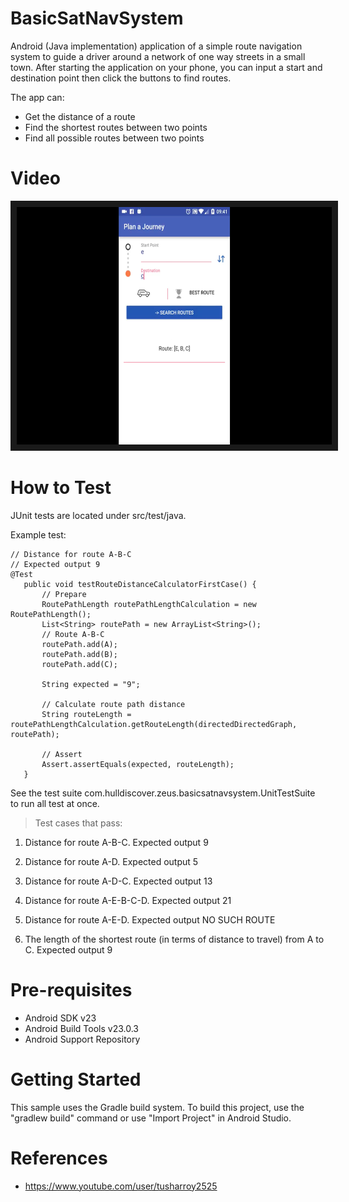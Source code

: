 # BasicSatNavSystem

Android (Java implementation) application of a simple route navigation system to guide a driver around a network of one way streets in a small town. 
After starting the application on your phone, you can input a start and destination point then click the buttons to find routes. 

The app can:
- Get the distance of a route 
- Find the shortest routes between two points 
- Find all possible routes between two points
 
# Video 

<a href="https://youtu.be/B_ayAbobFAs" target="_blank"><img src="https://github.com/SandBoxDeveloper/BasicSatNavSystem/blob/master/Screen%20Shot%202016-06-20%20at%2010.33.00.png?raw=true" 
alt="Screen Shot" width="640" height="380" border="10" /></a>

# How to Test

JUnit tests are located under src/test/java.

Example test:

 ```
 // Distance for route A-B-C
 // Expected output 9
 @Test
    public void testRouteDistanceCalculatorFirstCase() {
        // Prepare
        RoutePathLength routePathLengthCalculation = new RoutePathLength();
        List<String> routePath = new ArrayList<String>();
        // Route A-B-C
        routePath.add(A);
        routePath.add(B);
        routePath.add(C);

        String expected = "9";

        // Calculate route path distance
        String routeLength = routePathLengthCalculation.getRouteLength(directedDirectedGraph, routePath);

        // Assert
        Assert.assertEquals(expected, routeLength);
    }
  ```
  
  See the test suite com.hulldiscover.zeus.basicsatnavsystem.UnitTestSuite to run all test at once.
  
> Test cases that pass:
  
 1. Distance for route A-B-C. Expected output 9
 2. Distance for route A-D. Expected output 5
 3. Distance for route A-D-C. Expected output 13
 4. Distance for route A-E-B-C-D. Expected output 21
 5. Distance for route A-E-D. Expected output NO SUCH ROUTE
 
 8. The length of the shortest route (in terms of distance to travel) from A
 to C. Expected output 9

  
# Pre-requisites

* Android SDK v23
* Android Build Tools v23.0.3
* Android Support Repository

# Getting Started

This sample uses the Gradle build system. To build this project, use the "gradlew build" command or use "Import Project" in Android Studio.
  
# References

* https://www.youtube.com/user/tusharroy2525
